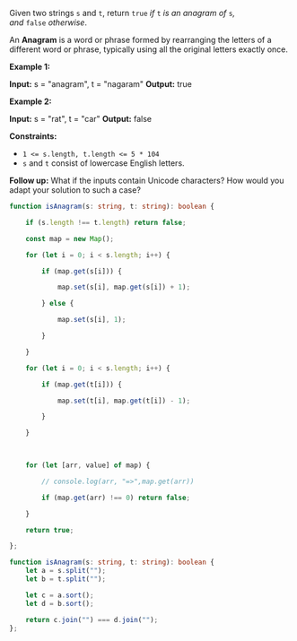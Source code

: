 Given two strings `s` and `t`, return `true` _if_ `t` _is an anagram of_ `s`_, and_ `false` _otherwise_.

An **Anagram** is a word or phrase formed by rearranging the letters of a different word or phrase, typically using all the original letters exactly once.

**Example 1:**

**Input:** s = "anagram", t = "nagaram"
**Output:** true

**Example 2:**

**Input:** s = "rat", t = "car"
**Output:** false

**Constraints:**

- `1 <= s.length, t.length <= 5 * 104`
- `s` and `t` consist of lowercase English letters.

**Follow up:** What if the inputs contain Unicode characters? How would you adapt your solution to such a case?


```ts
function isAnagram(s: string, t: string): boolean {

    if (s.length !== t.length) return false;

    const map = new Map();

    for (let i = 0; i < s.length; i++) {

        if (map.get(s[i])) {

            map.set(s[i], map.get(s[i]) + 1);

        } else {

            map.set(s[i], 1);

        }

    }

    for (let i = 0; i < s.length; i++) {

        if (map.get(t[i])) {

            map.set(t[i], map.get(t[i]) - 1);

        }

    }

  

    for (let [arr, value] of map) {

        // console.log(arr, "=>",map.get(arr))

        if (map.get(arr) !== 0) return false;

    }

    return true;

};
```


```typescript
function isAnagram(s: string, t: string): boolean {
    let a = s.split("");
    let b = t.split("");

    let c = a.sort();
    let d = b.sort();

    return c.join("") === d.join("");
};
```
